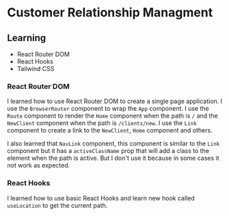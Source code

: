 # Customer Relationship Managment

## Learning

- React Router DOM
- React Hooks
- Tailwind CSS

### React Router DOM

I learned how to use React Router DOM to create a single page application. I use the `BrowserRouter` component to wrap the `App` component. I use the `Route` component to render the `Home` component when the path is `/` and the `NewClient` component when the path is `/clients/new`. I use the `Link` component to create a link to the `NewClient`, `Home` component and others.

I also learned that `NavLink` component, this component is similar to the `Link` component but it has a `activeClassName` prop that will add a class to the element when the path is active. But I don't use it because in some cases it not work as expected.

### React Hooks

I learned how to use basic React Hooks and learn new hook called `useLocation` to get the current path.
